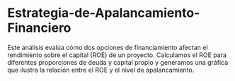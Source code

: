 # Estrategia-de-Apalancamiento-Financiero
Este análisis evalúa cómo dos opciones de financiamiento afectan el rendimiento sobre el capital (ROE) de un proyecto. Calculamos el ROE para diferentes proporciones de deuda y capital propio y generamos una gráfica que ilustra la relación entre el ROE y el nivel de apalancamiento.

